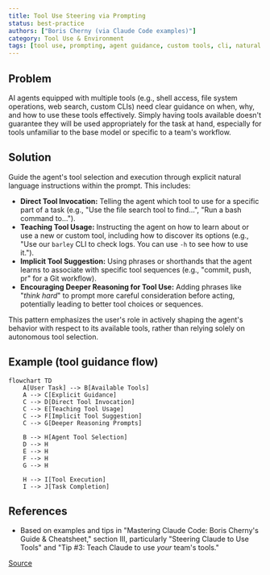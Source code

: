 ```yaml
---
title: Tool Use Steering via Prompting
status: best-practice
authors: ["Boris Cherny (via Claude Code examples)"]
category: Tool Use & Environment
tags: [tool use, prompting, agent guidance, custom tools, cli, natural language control]
---
```


## Problem
AI agents equipped with multiple tools (e.g., shell access, file system operations, web search, custom CLIs) need clear guidance on when, why, and how to use these tools effectively. Simply having tools available doesn't guarantee they will be used appropriately for the task at hand, especially for tools unfamiliar to the base model or specific to a team's workflow.

## Solution
Guide the agent's tool selection and execution through explicit natural language instructions within the prompt. This includes:
-   **Direct Tool Invocation:** Telling the agent which tool to use for a specific part of a task (e.g., "Use the file search tool to find...", "Run a bash command to...").
-   **Teaching Tool Usage:** Instructing the agent on how to learn about or use a new or custom tool, including how to discover its options (e.g., "Use our `barley` CLI to check logs. You can use `-h` to see how to use it.").
-   **Implicit Tool Suggestion:** Using phrases or shorthands that the agent learns to associate with specific tool sequences (e.g., "commit, push, pr" for a Git workflow).
-   **Encouraging Deeper Reasoning for Tool Use:** Adding phrases like "*think hard*" to prompt more careful consideration before acting, potentially leading to better tool choices or sequences.

This pattern emphasizes the user's role in actively shaping the agent's behavior with respect to its available tools, rather than relying solely on autonomous tool selection.

## Example (tool guidance flow)
```mermaid
flowchart TD
    A[User Task] --> B[Available Tools]
    A --> C[Explicit Guidance]
    C --> D[Direct Tool Invocation]
    C --> E[Teaching Tool Usage]
    C --> F[Implicit Tool Suggestion]
    C --> G[Deeper Reasoning Prompts]

    B --> H[Agent Tool Selection]
    D --> H
    E --> H
    F --> H
    G --> H

    H --> I[Tool Execution]
    I --> J[Task Completion]
```

## References
- Based on examples and tips in "Mastering Claude Code: Boris Cherny's Guide & Cheatsheet," section III, particularly "Steering Claude to Use Tools" and "Tip #3: Teach Claude to use *your* team's tools."

[Source](https://www.nibzard.com/claude-code)